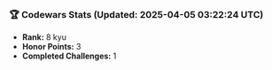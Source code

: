 ### 🏆 Codewars Stats (Updated: 2025-04-05 03:22:24 UTC)

- **Rank:** 8 kyu
- **Honor Points:** 3
- **Completed Challenges:** 1
